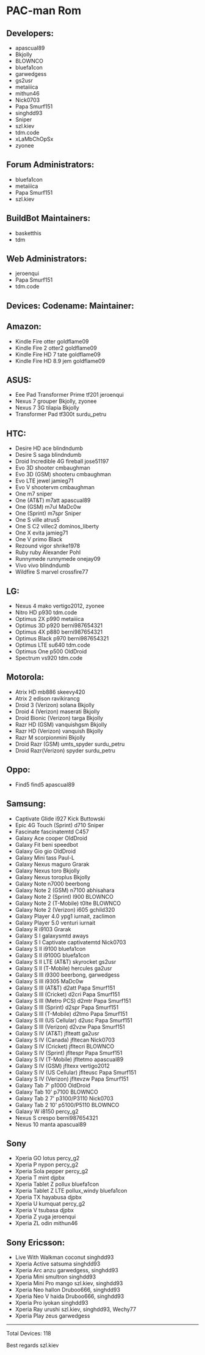 PAC-man Rom
===========


Developers:
-----------
* apascual89
* Bkjolly
* BLOWNCO
* bluefa1con
* garwedgess
* gs2usr
* metaiiica
* mithun46
* Nick0703
* Papa Smurf151
* singhdd93
* Sniper
* szl.kiev
* tdm.code
* xLaMbChOpSx
* zyonee

Forum Administrators:
---------------------
* bluefa1con
* metaiiica
* Papa Smurf151
* szl.kiev


BuildBot Maintainers:
---------------------
* basketthis
* tdm

Web Administrators:
---------------------
* jeroenqui
* Papa Smurf151
* tdm.code


Devices:                      Codename:        Maintainer:
---------------------------------------------------------------------

Amazon:
---------------------------------------------------------------------
* Kindle Fire                  otter           goldflame09
* Kindle Fire 2                otter2          goldflame09
* Kindle Fire HD 7             tate            goldflame09
* Kindle Fire HD 8.9           jem             goldflame09



ASUS:
---------------------------------------------------------------------
* Eee Pad Transformer Prime    tf201           jeroenqui
* Nexus 7                      grouper         Bkjolly, zyonee
* Nexus 7 3G                   tilapia         Bkjolly
* Transformer Pad              tf300t          surdu_petru



HTC:
---------------------------------------------------------------------
* Desire HD                    ace             blindndumb
* Desire S                     saga            blindndumb
* Droid Incredible 4G          fireball        jose51197
* Evo 3D                       shooter         cmbaughman
* Evo 3D (GSM)                 shooteru        cmbaughman
* Evo LTE                      jewel           jamieg71
* Evo V                        shootervm       cmbaughman
* One                          m7              sniper
* One (AT&T)                   m7att           apascual89
* One (GSM)                    m7ul            MaDc0w
* One (Sprint)                 m7spr           Sniper
* One S                        ville           atrus5
* One S C2                     villec2         dominos_liberty
* One X                        evita           jamieg71
* One V                        primo           Black
* Rezound                      vigor           shrike1978
* Ruby                         ruby            Alexander Pohl
* Runnymede                    runnymede       onejay09
* Vivo                         vivo            blindndumb
* Wildfire S                   marvel          crossfire77



 LG:
---------------------------------------------------------------------
* Nexus 4                      mako            vertigo2012, zyonee
* Nitro HD                     p930            tdm.code
* Optimus 2X                   p990            metaiiica
* Optimus 3D                   p920            berni987654321
* Optimus 4X                   p880            berni987654321
* Optimus Black                p970            berni987654321
* Optimus LTE                  su640           tdm.code
* Optimus One                  p500            OldDroid
* Spectrum                     vs920           tdm.code



Motorola:
---------------------------------------------------------------------
* Atrix HD                     mb886           skeevy420
* Atrix 2                      edison          ravikirancg
* Droid 3 (Verizon)            solana          Bkjolly
* Droid 4 (Verizon)            maserati        Bkjolly
* Droid Bionic (Verizon)       targa           Bkjolly
* Razr HD (GSM)                vanquishgsm     Bkjolly
* Razr HD (Verizon)            vanquish        Bkjolly
* Razr M                       scorpionmini    Bkjolly
* Droid Razr (GSM)             umts_spyder     surdu_petru
* Droid Razr(Verizon)          spyder          surdu_petru



Oppo:
---------------------------------------------------------------------
* Find5                        find5           apascual89



Samsung:
---------------------------------------------------------------------
* Captivate Glide              i927            Kick Buttowski
* Epic 4G Touch (Sprint)       d710            Sniper
* Fascinate                    fascinatemtd    C457
* Galaxy Ace                   cooper          OldDroid
* Galaxy Fit                   beni            speedbot
* Galaxy Gio                   gio             OldDroid
* Galaxy Mini                  tass            Paul-L
* Galaxy Nexus                 maguro          Grarak
* Galaxy Nexus                 toro            Bkjolly
* Galaxy Nexus                 toroplus        Bkjolly
* Galaxy Note                  n7000           beerbong
* Galaxy Note 2 (GSM)          n7100           abhisahara
* Galaxy Note 2 (Sprint)       l900            BLOWNCO
* Galaxy Note 2 (T-Mobile)     t0lte           BLOWNCO
* Galaxy Note 2 (Verizon)      i605            gchild320
* Galaxy Player 4.0            ypg1            iurnait, zaclimon
* Galaxy Player 5.0            venturi         iurnait
* Galaxy R                     i9103           Grarak
* Galaxy S I                   galaxysmtd      aways
* Galaxy S I Captivate         captivatemtd    Nick0703
* Galaxy S II                  i9100           bluefa1con
* Galaxy S II                  i9100G          bluefa1con
* Galaxy S II LTE (AT&T)       skyrocket       gs2usr
* Galaxy S II (T-Mobile)       hercules        ga2usr
* Galaxy S III                 i9300           beerbong, garwedgess
* Galaxy S III                 i9305           MaDc0w
* Galaxy S III (AT&T)          d2att           Papa Smurf151
* Galaxy S III (Cricket)       d2cri           Papa Smurf151
* Galaxy S III (Metro PCS)     d2mtr           Papa Smurf151
* Galaxy S III (Sprint)        d2spr           Papa Smurf151
* Galaxy S III (T-Mobile)      d2tmo           Papa Smurf151
* Galaxy S III (US Cellular)   d2usc           Papa Smurf151
* Galaxy S III (Verizon)       d2vzw           Papa Smurf151
* Galaxy S IV (AT&T)           jflteatt        ga2usr
* Galaxy S IV (Canada)         jfltecan        Nick0703
* Galaxy S IV (Cricket)        jfltecri        BLOWNCO
* Galaxy S IV (Sprint)         jfltespr        Papa Smurf151
* Galaxy S IV (T-Mobile)       jfltetmo        apascual89
* Galaxy S IV (GSM)            jfltexx         vertigo2012
* Galaxy S IV (US Cellular)    jflteusc        Papa Smurf151
* Galaxy S IV (Verizon)        jfltevzw        Papa Smurf151
* Galaxy Tab 7'                p1000           OldDroid
* Galaxy Tab 10'               p7100           BLOWNCO
* Galaxy Tab 2 7'              p3100/P3110     Nick0703
* Galaxy Tab 2 10'             p5100/P5110     BLOWNCO
* Galaxy W                     i8150           percy_g2
* Nexus S                      crespo          berni987654321
* Nexus 10                     manta           apascual89



Sony
---------------------------------------------------------------------
* Xperia GO                    lotus           percy_g2
* Xperia P                     nypon           percy_g2
* Xperia Sola                  pepper          percy_g2
* Xperia T                     mint            djpbx
* Xperia Tablet Z              pollux          bluefa1con
* Xperia Tablet Z LTE          pollux_windy    bluefa1con
* Xperia TX                    hayabusa        djpbx
* Xperia U                     kumquat         percy_g2
* Xperia V                     tsubasa         djpbx
* Xperia Z                     yuga            jeroenqui
* Xperia ZL                    odin            mithun46



Sony Ericsson:
---------------------------------------------------------------------
* Live With Walkman            coconut         singhdd93
* Xperia Active                satsuma         singhdd93
* Xperia Arc                   anzu            garwedgess, singhdd93
* Xperia Mini                  smultron        singhdd93
* Xperia Mini Pro              mango           szl.kiev, singhdd93
* Xperia Neo                   hallon          Druboo666, singhdd93
* Xperia Neo V                 haida           Druboo666, singhdd93
* Xperia Pro                   iyokan          singhdd93
* Xperia Ray                   urushi          szl.kiev, singhdd93, Wechy77
* Xperia Play                  zeus            garwedgess


---------------------------------------------------------------------
Total Devices: 118

Best regards
     szl.kiev
